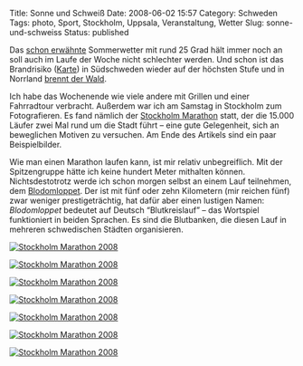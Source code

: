 Title: Sonne und Schweiß
Date: 2008-06-02 15:57
Category: Schweden
Tags: photo, Sport, Stockholm, Uppsala, Veranstaltung, Wetter
Slug: sonne-und-schweiss
Status: published

Das [schon erwähnte](http://www.fiket.de/2008/05/29/sonne/) Sommerwetter
mit rund 25 Grad hält immer noch an soll auch im Laufe der Woche nicht
schlechter werden. Und schon ist das Brandrisiko
([Karte](http://www.smhi.se/cmp/jsp/polopoly.jsp?d=5559&l=sv)) in
Südschweden wieder auf der höchsten Stufe und in Norrland [brennt der
Wald](http://www.sr.se/cgi-bin/international/nyhetssidor/artikel.asp?nyheter=1&programid=2108&Artikel=2108960).

Ich habe das Wochenende wie viele andere mit Grillen und einer
Fahrradtour verbracht. Außerdem war ich am Samstag in Stockholm zum
Fotografieren. Es fand nämlich der [Stockholm
Marathon](http://www.stockholmmarathon.se/Start/index.cfm?Lan_ID=4)
statt, der die 15.000 Läufer zwei Mal rund um die Stadt führt – eine
gute Gelegenheit, sich an beweglichen Motiven zu versuchen. Am Ende des
Artikels sind ein paar Beispielbilder.

Wie man einen Marathon laufen kann, ist mir relativ unbegreiflich. Mit
der Spitzengruppe hätte ich keine hundert Meter mithalten können.
Nichtsdestotrotz werde ich schon morgen selbst an einem Lauf teilnehmen,
dem [Blodomloppet](http://blodomloppet.se/main.aspx?PageId=199). Der ist
mit fünf oder zehn Kilometern (mir reichen fünf) zwar weniger
prestigeträchtig, hat dafür aber einen lustigen Namen: *Blodomloppet*
bedeutet auf Deutsch “Blutkreislauf” – das Wortspiel funktioniert in
beiden Sprachen. Es sind die Blutbanken, die diesen Lauf in mehreren
schwedischen Städten organisieren.

<!--more Jetzt noch zu den Marathonbildern &raquo;-->

[![Stockholm Marathon
2008](/pic/marat1_s.jpg "Stockholm Marathon 2008")](/pic/marat1_l.jpg)

[![Stockholm Marathon
2008](/pic/marat2_s.jpg "Stockholm Marathon 2008")](/pic/marat2_l.jpg)

[![Stockholm Marathon
2008](/pic/marat3_s.jpg "Stockholm Marathon 2008")](/pic/marat3_l.jpg)

[![Stockholm Marathon
2008](/pic/marat4_s.jpg "Stockholm Marathon 2008")](/pic/marat4_l.jpg)

[![Stockholm Marathon
2008](/pic/marat5_s.jpg "Stockholm Marathon 2008")](/pic/marat5_l.jpg)

[![Stockholm Marathon
2008](/pic/marat6_s.jpg "Stockholm Marathon 2008")](/pic/marat6_l.jpg)

[![Stockholm Marathon
2008](/pic/marat7_s.jpg "Stockholm Marathon 2008")](/pic/marat7_l.jpg)

